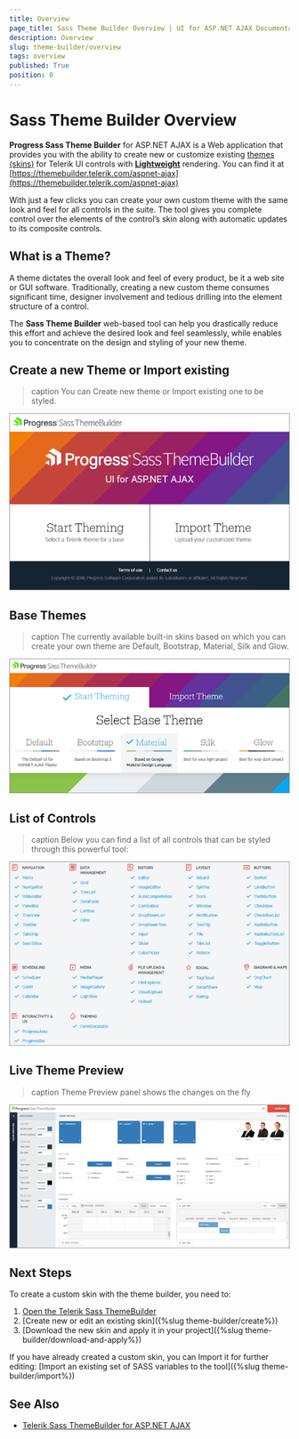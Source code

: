 ```yaml
---
title: Overview
page_title: Sass Theme Builder Overview | UI for ASP.NET AJAX Documentation
description: Overview
slug: theme-builder/overview
tags: overview
published: True
position: 0
---
```


# Sass Theme Builder Overview

**Progress Sass Theme Builder** for ASP.NET AJAX is a Web application that provides you with the ability to create new or customize existing [themes (skins)](https://docs.telerik.com/devtools/aspnet-ajax/general-information/controlling-visual-appearance/how-skins-work) for Telerik UI controls with **[Lightweight](https://docs.telerik.com/devtools/aspnet-ajax/controls/render-modes)** rendering. You can find it at [https://themebuilder.telerik.com/aspnet-ajax](https://themebuilder.telerik.com/aspnet-ajax)

With just a few clicks you can create your own custom theme with the same look and feel for all controls in the suite. The tool gives you complete control over the elements of the control’s skin along with automatic updates to its composite controls.


## What is a Theme?
A theme dictates the overall look and feel of every product, be it a web site or GUI software. Traditionally, creating a new custom theme consumes significant time, designer involvement and tedious drilling into the element structure of a control.

The **Sass Theme Builder** web-based tool can help you drastically reduce this effort and achieve the desired look and feel seamlessly, while enables you to concentrate on the design and styling of your new theme.

## Create a new Theme or Import existing

>caption You can Create new theme or Import existing one to be styled.

![Theme Builder Overview](images/theme-builder-overview.png)


## Base Themes

>caption The currently available built-in skins based on which you can create your own theme are Default, Bootstrap, Material, Silk and Glow.

![Base Themes](images/theme-builder-overview-base-themes.png)


## List of Controls

>caption Below you can find a list of all controls that can be styled through this powerful tool:

![List of Controls](images/theme-builder-overview-list-of-controls.png)


## Live Theme Preview

>caption Theme Preview panel shows the changes on the fly

![Theme Preview](images/theme-builder-overview-theme-preview.png)


## Next Steps

To create a custom skin with the theme builder, you need to:

1. [Open the Telerik Sass ThemeBuilder](https://themebuilder.telerik.com/aspnet-ajax)
2. [Create new or edit an existing skin]({%slug theme-builder/create%})
3. [Download the new skin and apply it in your project]({%slug theme-builder/download-and-apply%})

If you have already created a custom skin, you can Import it for further editing: [Import an existing set of SASS variables to the tool]({%slug theme-builder/import%})

## See Also

 * [Telerik Sass ThemeBuilder for ASP.NET AJAX](https://themebuilder.telerik.com/aspnet-ajax)
